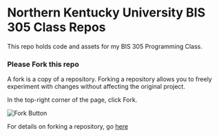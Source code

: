 # Northern Kentucky University BIS 305 Class Repos
This repo holds code and assets for my BIS 305 Programming Class.

### Please Fork this repo
A fork is a copy of a repository. Forking a repository allows you to freely experiment with changes without affecting the original project. 

In the top-right corner of the page, click Fork.

![Fork Button](https://github.com/m2web/nku305/blob/master/images/ForkButton.PNG?raw=true)

For details on forking a repository, go <a href="https://docs.github.com/en/github/getting-started-with-github/fork-a-repo" target="_blank">here</a>

